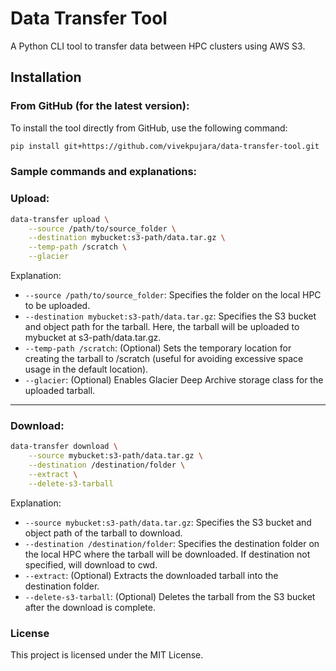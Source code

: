 # Data Transfer Tool

A Python CLI tool to transfer data between HPC clusters using AWS S3.

## Installation

### From GitHub (for the latest version):
To install the tool directly from GitHub, use the following command:
```bash
pip install git+https://github.com/vivekpujara/data-transfer-tool.git
```

### Sample commands and explanations:

### Upload:
```bash
data-transfer upload \
    --source /path/to/source_folder \
    --destination mybucket:s3-path/data.tar.gz \
    --temp-path /scratch \
    --glacier
```
Explanation:
- `--source /path/to/source_folder`: Specifies the folder on the local HPC to be uploaded.
- `--destination mybucket:s3-path/data.tar.gz`: Specifies the S3 bucket and object path for the tarball. Here, the tarball will be uploaded to mybucket at s3-path/data.tar.gz.
- `--temp-path /scratch`: (Optional) Sets the temporary location for creating the tarball to /scratch (useful for avoiding excessive space usage in the default location).
- `--glacier`: (Optional) Enables Glacier Deep Archive storage class for the uploaded tarball.

---

### Download:
```bash
data-transfer download \
    --source mybucket:s3-path/data.tar.gz \
    --destination /destination/folder \
    --extract \
    --delete-s3-tarball
```
Explanation:
- `--source mybucket:s3-path/data.tar.gz`: Specifies the S3 bucket and object path of the tarball to download.
- `--destination /destination/folder`: Specifies the destination folder on the local HPC where the tarball will be downloaded. If destination not specified, will download to cwd.
- `--extract`: (Optional) Extracts the downloaded tarball into the destination folder.
- `--delete-s3-tarball`: (Optional) Deletes the tarball from the S3 bucket after the download is complete.

### License
This project is licensed under the MIT License.